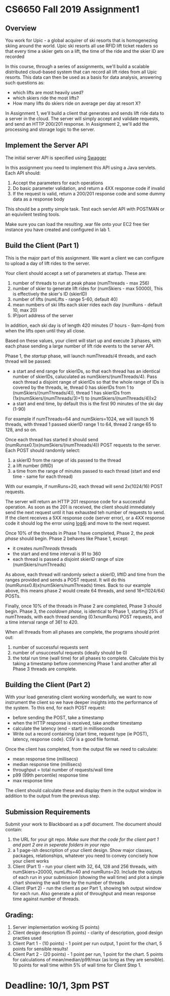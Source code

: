 # CS6650 Fall 2019  Assignment1

## Overview

You work for Upic - a global acquirer of ski resorts that is homogenezing skiing around the world. Upic ski resorts all use RFID lift ticket readers so that every time a skiier gets on a lift, the time of the ride and the skier ID are recorded

In this course, through a series of assignments, we'll build a scalable distributed cloud-based system that can record all lift rides from all Upic resorts. This data can then be used as a basis for data analysis, answering such questions as:
* which lifts are most heavily used?
* which skiers ride the most lifts?
* How many lifts do skiers ride on average per day at resort X?

In Assignment 1, we'll build a client that generates and sends lift ride data to a server in the cloud. The server will simply accept and validate requests, and send an HTTP 200/201 response. In Assignment 2, we'll add the processing and storage logic to the server.

## Implement the Server API 

The initial server API is specified using [Swagger](https://app.swaggerhub.com/apis/cloud-perf/SkiDataAPI/1.0.1)

In this assignment you need to implement this API using a Java servlets. Each API should:

1. Accept the parameters for each operations
1. Do basic parameter validation, and return a 4XX response code if invalid
1. If the request is valid, return a 200/201 response code and some dummy data as a response body

This should be a pretty simple task. Test each servlet API with POSTMAN or an equivilent testing tools.

Make sure you can load the resulting .war file onto your EC2 free tier instance you have created and configured in lab 1.

## Build the Client (Part 1)

This is the major part of this assignment. We want a client we can configure to upload a day of lift rides to the server.

Your client should accept a set of parameters at startup. These are:
1. number of threads to run at peak phase (numThreads - max 256)
1. number of skier to generate lift rides for  (numSkiers - max 50000), This is effectively the skier's ID (skierID)
1. number of lifts  (numLifts - range 5-60, default 40)
1. mean numbers of ski lifts each skier rides each day (numRuns - default 10, max 20)
1. IP/port address of the server

In addition, each ski day is of length 420 minutes (7 hours - 9am-4pm) from when the lifts open until they all close.

Based on these values, your client will start up and execute 3 phases, with each phase sending a large number of lift ride events to the server API.

Phase 1, the *startup* phase, will launch numThreads/4 threads, and each thread will be passed:
* a start and end range for skierIDs, so that each thread has an identical number of skierIDs, caluculated as numSkiers/(numThreads/4). Pass each thread a disjoint range of skierIDs so that the whole range of IDs is covered by the threads, ie, thread 0 has skierIDs from 1 to (numSkiers/(numThreads/4)), thread 1 has skierIDs from (1x(numSkiers/(numThreads/3)+1) to (numSkiers/(numThreads/4))x2
* a start and end time, by default this is the first 90 minutes of the ski day (1-90)

For example if numThreads=64 and numSkiers=1024, we will launch 16 threads, with thread 1 passed skierID range 1 to 64, thread 2 range 65 to 128, and so on.

Once each thread has started it should send (numRunsx0.1)x(numSkiers/(numThreads/4)) POST requests to the server. Each POST should randomly select:
1. a skierID from the range of ids passed to the thread
1. a lift number (liftID)
1. a time from the range of minutes passed to each thread (start and end time - same for each thread)

With our example, if numRuns=20, each thread will send 2x(1024/16) POST requests. 

The server will return an HTTP 201 response code for a successful operation. As soon as the 201 is received, the client should immediately send the next request until it has exhausted teh number of requests to send.
If the client receives a 5XX response code (server error), or a 4XX response code it should log the error using [log4j](https://logging.apache.org/log4j/2.x/) and move to the next request.

Once 10% of the threads in Phase 1 have completed, Phase 2, the *peak phase* should begin. Phase 2 behaves like Phase 1, except:
* it creates *numThreads* threads
* the start and end time interval is 91 to 360
* each thread is passed a disjoint skierID range of size (numSkiers/numThreads)

As above, each thread will randomly select a skierID, liftID and time from the ranges provided and sends a POST request. It will do this (numRunsx0.8)x(numSkiers/numThreads) times.
Back to our example above, this means phase 2 would create 64 threads, and send 16*(1024/64) POSTs.

Finally, once 10% of the threads in Phase 2 are completed, Phase 3 should begin. Phase 3, the *cooldown phase*, is identical to Phase 1, starting 25% of numThreads, with each thread sending (0.1xnumRuns) POST requests, and a time interval range of 361 to 420.

When all threads from all phases are complete, the programs should print out:
1. number of successful requests sent
1. number of unsuccessful requests (ideally should be 0)
1. the total run time (wall time) for all phases to complete. Calculate this by taking a timestamp before commencing Phase 1 and another after all Phase 3 threads are complete.

## Building the Client (Part 2)
With your load generating client working wonderfully, we want to now instrument the client so we have deeper insights into the performance of the system. 
To this end, for each POST request:
* before sending the POST, take a timestamp
* when the HTTP response is received, take another timestamp
* calculate the latency (end - start) in milliseconds
* Write out a record containing {start time, request type (ie POST), latency, response code}. CSV is a good file format.

Once the client has completed, from the output file we need to calculate:
* mean response time (millisecs)
* median response time (millisecs)
* throughput = total number of requests/wall time
* p99 (99th percentile) response time
* max response time

The client should calculate these and display them in the output window in addition to the output from the previous step.

## Submission Requirements
Submit your work to Blackboard as a pdf document. The document should contain:

1. the URL for your git repo. *Make sure that the code for the client part 1 and part 2 are in seperate folders in your repo*
1. a 1 page-ish description of your client design. Show major classes, packages, relationships, whatever you need to convey concisely how your client works
1. Client (Part 1) - run your client with 32, 64, 128 and 256 threads, with numSkiers=20000, numLifts=40 and numRuns=20. Include the outputs of each run in your submission (showing the wall time) and plot a simple chart showing the wall time by the number of threads
1. Client (Part 2) - run the client as per Part 1, showing teh output window for each run. Also generate a plot of throughput and mean response time against number of threads.

## Grading:
1. Server implementation working (5 points)
1. Client design description (5 points) - clarity of description, good design practies used
1. Client Part 1 - (10 points) - 1 point per run output, 1 point for the chart, 5 points for sensible results!
1. Client Part 2 - (20 points) - 1 point per run, 1 point for the chart. 5 points for calculations of mean/median/p99/max (as long as they are sensible). 10 points for wall time within 5% of wall time for Client Step 1.

# Deadline: 10/1, 3pm PST 











